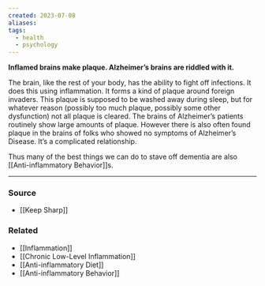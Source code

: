 ```yaml
---
created: 2023-07-08
aliases: 
tags:
  - health
  - psychology
---
```

**Inflamed brains make plaque. Alzheimer’s brains are riddled with it.**

The brain, like the rest of your body, has the ability to fight off infections. It does this using inflammation. It forms a kind of plaque around foreign invaders. This plaque is supposed to be washed away during sleep, but for whatever reason (possibly too much plaque, possibly some other dysfunction) not all plaque is cleared. The brains of Alzheimer’s patients routinely show large amounts of plaque. However there is also often found plaque in the brains of folks who showed no symptoms of Alzheimer’s Disease. It’s a complicated relationship.

Thus many of the best things we can do to stave off dementia are also [[Anti-inflammatory Behavior]]s. 

---

### Source
- [[Keep Sharp]]

### Related
- [[Inflammation]] 
- [[Chronic Low-Level Inflammation]] 
- [[Anti-inflammatory Diet]] 
- [[Anti-inflammatory Behavior]]